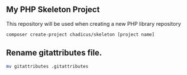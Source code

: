 ## My PHP Skeleton Project

This repository will be used when creating a new PHP library repository

```sh
composer create-project chadicus/skeleton [project name]
```

## Rename gitattributes file.
```sh
mv gitattributes .gitattributes
```
